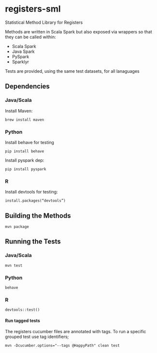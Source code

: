 # registers-sml
Statistical Method Library for Registers

Methods are written in Scala Spark but also exposed via wrappers so that they can be called within:
 - Scala Spark
 - Java Spark
 - PySpark
 - Sparklyr

 Tests are provided, using the same test datasets, for all lanaguages

## Dependencies

### Java/Scala
Install Maven:
```shell
brew install maven
```

### Python
Install behave for testing
```shell
pip install behave
```

Install pyspark dep:
```shell
pip install pyspark
```

### R
Install devtools for testing:
```shell
install.packages(“devtools”)
```

## Building the Methods
```shell
mvn package
```


## Running the Tests

### Java/Scala
```shell
mvn test
```

### Python
```shell
behave
```

### R
```shell
devtools::test()
```

#### Run tagged tests
The registers cucumber files are annotated with tags. To run a specific grouped test use tag identifiers;

```shell
mvn -Dcucumber.options="--tags @HappyPath" clean test
```
